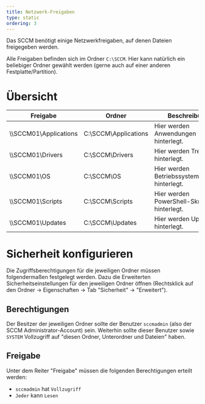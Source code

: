 ```yaml
---
title: Netzwerk-Freigaben
type: static
ordering: 3
---
```


Das SCCM benötigt einige Netzwerkfreigaben, auf denen Dateien freigegeben werden.

<!--more-->

Alle Freigaben befinden sich im Ordner `C:\SCCM`. Hier kann natürlich ein beliebiger Ordner gewählt werden (gerne auch auf einer anderen Festplatte/Partition). 

# Übersicht

| Freigabe | Ordner | Beschreibung |
|---|---|---|
| \\\\SCCM01\Applications | C:\SCCM\Applications | Hier werden Anwendungen hinterlegt. |
| \\\\SCCM01\Drivers | C:\SCCM\Drivers | Hier werden Treiber hinterlegt. |
| \\\\SCCM01\OS | C:\SCCM\OS | Hier werden Betriebssystemabbilder hinterlegt. |
| \\\\SCCM01\Scripts | C:\SCCM\Scripts | Hier werden PowerShell-Skripte hinterlegt. | 
| \\\\SCCM01\Updates | C:\SCCM\Updates | Hier werden Updates hinterlegt. |

# Sicherheit konfigurieren

Die Zugriffsberechtigungen für die jeweiligen Ordner müssen folgendermaßen festgelegt werden. Dazu die Erweiterten Sicherheitseinstellungen für den jeweiligen Ordner öffnen (Rechtsklick auf den Ordner → Eigenschaften → Tab "Sicherheit" → "Erweitert").

## Berechtigungen

Der Besitzer der jeweiligen Ordner sollte der Benutzer `sccmadmin` (also der SCCM Administrator-Account) sein. Weiterhin sollte dieser Benutzer sowie `SYSTEM` Vollzugriff auf "diesen Ordner, Unterordner und Dateien" haben.

## Freigabe

Unter dem Reiter "Freigabe" müssen die folgenden Berechtigungen erteilt werden:

* `sccmadmin` hat `Vollzugriff`
* `Jeder` kann `Lesen`

